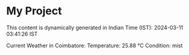 # My Project

This content is dynamically generated in Indian Time (IST): 2024-03-11 03:41:26 IST


Current Weather in Coimbatore:
Temperature: 25.88 °C
Condition: mist
